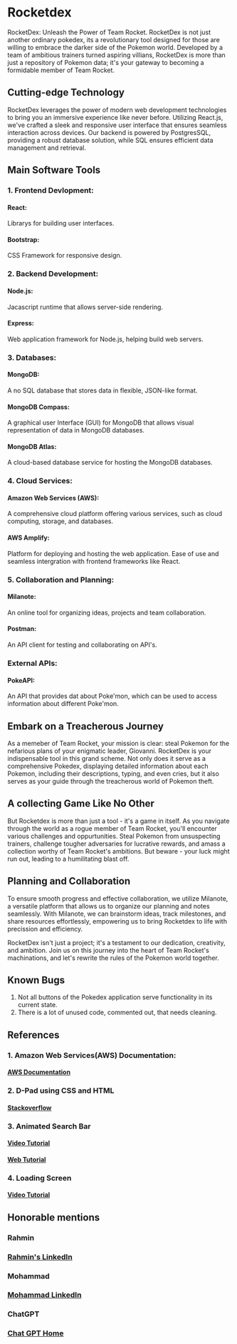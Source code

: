 # Rocketdex
RocketDex: Unleash the Power of Team Rocket.
RocketDex is not just another ordinary pokedex, its a revolutionary tool designed for those are willing to embrace the darker side of the Pokemon world. Developed by a team of ambitious trainers turned aspiring villians, RocketDex is more than just a repository of Pokemon data; it's your gateway to becoming a formidable member of Team Rocket. 

## Cutting-edge Technology
RocketDex leverages the power of modern web development technologies to bring you an immersive experience like never before. Utilizing React.js, we've crafted a sleek and responsive user interface that ensures seamless interaction across devices. Our backend is powered by PostgresSQL, providing a robust database solution, while SQL ensures efficient data management and retrieval.

## Main Software Tools
### 1. Frontend Devlopment:
   #### React: 
   Librarys for building user interfaces.
   #### Bootstrap: 
   CSS Framework for responsive design.
### 2. Backend Development:
   #### Node.js: 
   Jacascript runtime that allows server-side rendering.
   #### Express: 
   Web application framework for Node.js, helping build web servers.
### 3. Databases:
   #### MongoDB:
   A no SQL database that stores data in flexible, JSON-like format.
   #### MongoDB Compass:
   A graphical user Interface (GUI) for MongoDB that allows visual representation of data in MongoDB databases.
   #### MongoDB Atlas: 
   A cloud-based database service for hosting the MongoDB databases.
### 4. Cloud Services:
   #### Amazon Web Services (AWS): 
   A comprehensive cloud platform offering various services, such as cloud computing, storage, and databases.
   #### AWS Amplify: 
   Platform for deploying and hosting the web application. Ease of use and seamless intergration with frontend frameworks like React.
### 5. Collaboration and Planning:
   #### Milanote: 
   An online tool for organizing ideas, projects and team collaboration.
   #### Postman:
   An API client for testing and collaborating on API's.
### External APIs:
   #### PokeAPI: 
   An API that provides dat about Poke'mon, which can be used to access information about different Poke'mon.

## Embark on a Treacherous Journey
As a memeber of Team Rocket, your mission is clear: steal Pokemon for the nefarious plans of your enigmatic leader, Giovanni. RocketDex is your indispensable tool in this grand scheme. Not only does it serve as a comprehensive Pokedex, displaying detailed information about each Pokemon, including their descriptions, typing, and even cries, but it also serves as your guide through the treacherous world of Pokemon theft. 

## A collecting Game Like No Other
But Rocketdex is more than just a tool - it's a game in itself. As you navigate through the world as a rogue member of Team Rocket, you'll encounter various challenges and oppurtunities. Steal Pokemon from unsuspecting trainers, challenge tougher adversaries for lucrative rewards, and amass a collection worthy of Team Rocket's ambitions. But beware - your luck might run out, leading to a humilitating blast off. 

## Planning and Collaboration
To ensure smooth progress and effective collaboration, we utilize Milanote, a versatile platform that allows us to organize our planning and notes seamlessly. With Milanote, we can brainstorm ideas, track milestones, and share resources effortlessly, empowering us to bring Rocketdex to life with precission and efficiency.

RocketDex isn't just a project; it's a testament to our dedication, creativity, and ambition. Join us on this journey into the heart of Team Rocket's machinations, and let's rewrite the rules of the Pokemon world together. 

## Known Bugs
1. Not all buttons of the Pokedex application serve functionality in its current state.
2. There is a lot of unused code, commented out, that needs cleaning. 

## References 
### 1. Amazon Web Services(AWS) Documentation:
#### <a href="https://docs.aws.amazon.com/">AWS Documentation</a>

### 2. D-Pad using CSS and HTML 
#### <a href="https://stackoverflow.com/questions/76154649/d-pad-using-css-and-html">Stackoverflow</a>

### 3. Animated Search Bar
#### <a href="https://www.youtube.com/watch?v=PURKqbh6MfI">Video Tutorial</a>
#### <a href="https://foolishdeveloper.com/animated-search-bar-using-only-html-and-css/">Web Tutorial</a>

### 4. Loading Screen 
#### <a href="https://www.youtube.com/watch?v=SR8755C0bME">Video Tutorial</a>

## Honorable mentions
### Rahmin
### <a href="https://www.linkedin.com/in/rahmin-shoukoohi-155855235/">Rahmin's LinkedIn</a>
### Mohammad
### <a href="https://www.linkedin.com/in/bigmoemoney/">Mohammad LinkedIn</a>
### ChatGPT
### <a href="https://chat.openai.com/">Chat GPT Home</a>


   

